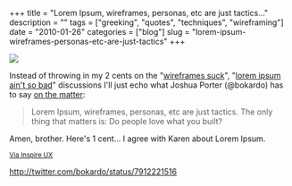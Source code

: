 +++
title = "Lorem Ipsum, wireframes, personas, etc are just tactics..."
description = ""
tags = ["greeking", "quotes", "techniques", "wireframing"]
date = "2010-01-26"
categories = ["blog"]
slug = "lorem-ipsum-wireframes-personas-etc-are-just-tactics"
+++



  <div class="notebook-screenshot"><a href="http://twitter.com/bokardo/status/7912221516"><img src="http://media.konigi.com/bluga/wt4b5f6af40c7de_large.jpg"/></a></div><p>Instead of throwing in my 2 cents on the &quot;<a href="http://www.eleganthack.com/?p=2830">wireframes suck</a>&quot;, &quot;<a href="http://karenmcgrane.com/2010/01/10/in-defense-of-lorem-ipsum/">lorem ipsum ain't so bad</a>&quot; discussions I'll just echo what Joshua Porter (@bokardo) has to say <a href="http://twitter.com/bokardo/status/7912221516">on the matter</a>:</p>

<p><blockquote>Lorem Ipsum, wireframes, personas, etc are just tactics. The only thing that matters is: Do people love what you built?</blockquote></p>

<p>Amen, brother. Here's 1 cent... I agree with Karen about Lorem Ipsum.</p>

<p><small><a href="http://www.inspireux.com/2010/01/23/the-only-thing-that-matters-is-do-people-love-what-you-built/">Via Inspire UX</a></small></p>

    
  <a href="http://twitter.com/bokardo/status/7912221516">http://twitter.com/bokardo/status/7912221516</a>
